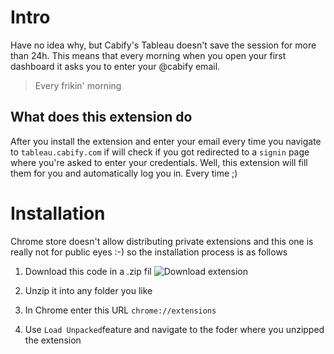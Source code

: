 # Intro
Have no idea why, but Cabify's Tableau doesn't save the session for more than 24h. This means that every morning when you open your first dashboard it asks you to enter your @cabify email.

> Every frikin' morning

## What does this extension do

After you install the extension and enter your email every time you navigate to `tableau.cabify.com` if will check if you got redirected to a `signin` page where you're asked to enter your credentials. Well, this extension will fill them for you and automatically log you in. Every time ;)


# Installation

Chrome store doesn't allow distributing private extensions and this one is really not for public eyes :-) so the installation process is as follows

1. Download this code in a .zip fil
![Download extension](./github-assets/download-extension.gif)

2. Unzip it into any folder you like

3. In Chrome enter this URL `chrome://extensions`

4. Use `Load Unpacked`feature and navigate to the foder where you unzipped the extension
